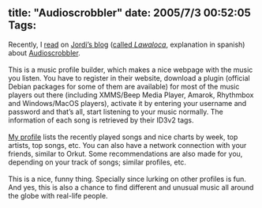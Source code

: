 title: "Audioscrobbler"
date: 2005/7/3 00:52:05
Tags: 
---
Recently, I <a href="http://www.lawaloca.com/index.php?gadget=Blog&amp;action=SingleView&amp;id=393" target="_blank">read</a> on <a href="http://www.lawaloca.com" target="_blank">Jordi&#8217;s blog</a> (<a href="http://www.lawaloca.com/index.php?gadget=Blog&amp;action=SingleView&amp;id=100" target="_blank">called <em>Lawaloca</em></a>, explanation in spanish) about <a href="http://www.audioscrobbler.com" target="_blank">Audioscrobbler</a>.<br/><br/>
This is a music profile builder, which makes a nice webpage with the
music you listen. You have to register in their website, download a
plugin (official Debian packages for some of them are available) for
most of the music players out there (including XMMS/Beep Media Player,
Amarok, Rhythmbox and Windows/MacOS players), activate it by entering
your username and password and that&#8217;s all, start listening to your
music normally. The information of each song is retrieved by their
ID3v2 tags.<br/><br/><a href="http://www.audioscrobbler.com/user/damog" target="_blank">
My profile</a> lists the recently played songs and nice charts by week, top
artists, top songs, etc. You can also have a network connection with
your friends, similar to Orkut. Some recommendations are also made for
you, depending on your track of songs; similar profiles, etc.<br/><br/>
This is a nice, funny thing. Specially since lurking on other profiles
is fun. And yes, this is also a chance to find different and unusual
music all around the globe with real-life people.<br/><br/><br/><br/>
